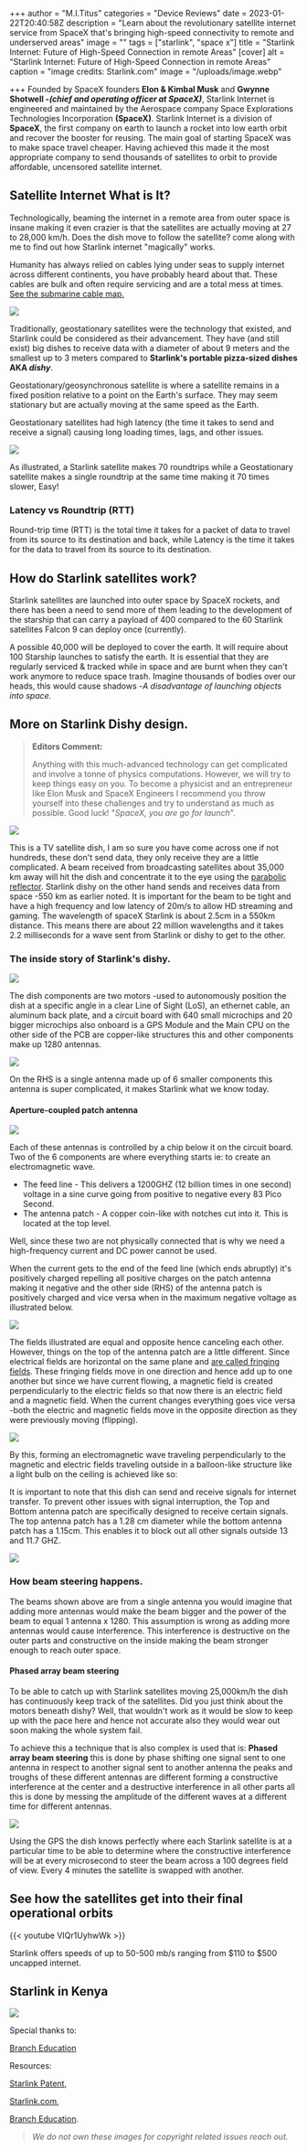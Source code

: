 +++
author = "M.I.Titus"
categories = "Device Reviews"
date = 2023-01-22T20:40:58Z
description = "Learn about the revolutionary satellite internet service from SpaceX that's bringing high-speed connectivity to remote and underserved areas"
image = ""
tags = ["starlink", "space x"]
title = "Starlink Internet: Future of High-Speed Connection in remote Areas"
[cover]
alt = "Starlink Internet: Future of High-Speed Connection in remote Areas"
caption = "image credits: Starlink.com"
image = "/uploads/image.webp"

+++
Founded by SpaceX founders **Elon & Kimbal Musk** and **Gwynne Shotwell _-(chief and operating officer at SpaceX)_**, Starlink Internet is engineered and maintained by the Aerospace company Space Explorations Technologies Incorporation **(SpaceX)**. Starlink Internet is a division of **SpaceX**, the first company on earth to launch a rocket into low earth orbit and recover the booster for reusing. The main goal of starting SpaceX was to make space travel cheaper. Having achieved this made it the most appropriate company to send thousands of satellites to orbit to provide affordable, uncensored satellite internet.

## Satellite Internet What is It?

Technologically, beaming the internet in a remote area from outer space is insane making it even crazier is that the satellites are actually moving at 27 to 28,000 km/h. Does the dish move to follow the satellite? come along with me to find out how Starlink internet "magically" works.

Humanity has always relied on cables lying under seas to supply internet across different continents, you have probably heard about that. These cables are bulk and often require servicing and are a total mess at times. [See the submarine cable map.](https://www.submarinecablemap.com/)

![](/uploads/screenshot-from-2023-04-13-13-19-15.png)

Traditionally, geostationary satellites were the technology that existed, and Starlink could be considered as their advancement. They have (and still exist) big dishes to receive data with a diameter of about 9 meters and the smallest up to 3 meters compared to **Starlink's portable pizza-sized dishes AKA _dishy_**.

Geostationary/geosynchronous satellite is where a satellite remains in a fixed position relative to a point on the Earth's surface. They may seem stationary but are actually moving at the same speed as the Earth.

Geostationary satellites had high latency (the time it takes to send and receive a signal) causing long loading times, lags, and other issues.

![](/uploads/screenshot-from-2023-01-25-09-59-13.png)

As illustrated, a Starlink satellite makes 70 roundtrips while a Geostationary satellite makes a single roundtrip at the same time making it 70 times slower, Easy!

### Latency vs Roundtrip (RTT)

Round-trip time (RTT) is the total time it takes for a packet of data to travel from its source to its destination and back, while Latency is the time it takes for the data to travel from its source to its destination.

## How do Starlink satellites work?

Starlink satellites are launched into outer space by SpaceX rockets, and there has been a need to send more of them leading to the development of the starship that can carry a payload of 400 compared to the 60 Starlink satellites Falcon 9 can deploy once (currently).

A possible 40,000 will be deployed to cover the earth. It will require about 100 Starship launches to satisfy the earth. It is essential that they are regularly serviced & tracked while in space and are burnt when they can't work anymore to reduce space trash. Imagine thousands of bodies over our heads, this would cause shadows -_A disadvantage of launching objects into space._

## More on Starlink Dishy design.

> **Editors Comment:**
>
> Anything with this much-advanced technology can get complicated and involve a tonne of physics computations. However, we will try to keep things easy on you. To become a physicist and an entrepreneur like Elon Musk and SpaceX Engineers I recommend you throw yourself into these challenges and try to understand as much as possible. Good luck!  "_SpaceX, you are go for launch_".

![](/uploads/tv-sat.jpeg)

This is a TV satellite dish, I am so sure you have come across one if not hundreds, these don't send data, they only receive they are a little complicated. A beam received from broadcasting satellites about 35,000 km away will hit the dish and concentrate it to the eye using the [parabolic reflector](https://en.wikipedia.org/wiki/Parabolic_reflector#:\~:text=Parabolic%20reflectors%20are%20used%20to,source%20into%20a%20parallel%20beam.). Starlink dishy on the other hand sends and receives data from space -550 km as earlier noted. It is important for the beam to be tight and have a high frequency and low latency of 20m/s to allow HD streaming and gaming. The wavelength of spaceX Starlink is about 2.5cm in a 550km distance. This means there are about  22 million wavelengths and it takes 2.2 milliseconds for a wave sent from Starlink or dishy to get to the other.

### The inside story of Starlink's dishy.

![](/uploads/screenshot-from-2023-03-02-09-45-23.png)

The dish components are two motors -used to autonomously position the dish at a specific angle in a clear Line of Sight (LoS), an ethernet cable, an aluminum back plate, and a circuit board with 640 small microchips and 20 bigger microchips also onboard is a GPS Module and the Main CPU on the other side of the PCB are copper-like structures this and other components make up 1280 antennas.

![](/uploads/screenshot-from-2023-03-02-10-29-12.png)

On the RHS is a single antenna made up of 6  smaller components this antenna is super complicated, it makes Starlink what we know today.

#### Aperture-coupled patch antenna

![](/uploads/image-removebg-preview-3.png)

Each of these antennas is controlled by a chip below it on the circuit board. Two of the 6 components are where everything starts ie: to create an electromagnetic wave.

* The feed line - This delivers a 1200GHZ (12 billion times in one second) voltage in a sine curve going from positive to negative every 83 Pico Second.
* The antenna patch - A copper coin-like with notches cut into it. This is located at the top level.

Well, since these two are not physically connected that is why we need a high-frequency current and DC power cannot be used.

When the current gets to the end of the feed line (which ends abruptly) it's positively charged repelling all positive charges on the patch antenna making it negative and the other side (RHS) of the antenna patch is positively charged and vice versa when in the maximum negative voltage as illustrated below.

![](/uploads/screenshot-from-2023-03-02-20-10-51.png)

The fields illustrated are equal and opposite hence canceling each other. However, things on the top of the antenna patch are a little different. Since electrical fields are horizontal on the same plane and [are called fringing fields](https://eng.libretexts.org/Bookshelves/Electrical_Engineering/Electro-Optics/Book%3A_Electromagnetics_I_(Ellingson)/05%3A_Electrostatics/5.23%3A_The_Thin_Parallel_Plate_Capacitor#:\~:text=%E2%80%9CFringing%20field%E2%80%9D%20is%20simply%20a,significant%20effect%20in%20this%20region.). These fringing fields move in one direction and hence add up to one another but since we have current flowing, a magnetic field is created perpendicularly to the electric fields so that now there is an electric field and a magnetic field. When the current changes everything goes vice versa -both the electric and magnetic fields move in the opposite direction as they were previously moving (flipping).

![](/uploads/screenshot-from-2023-03-02-20-39-29.png)

By this, forming an electromagnetic wave traveling perpendicularly to the magnetic and electric fields traveling outside in a balloon-like structure like a light bulb on the ceiling is achieved like so:

It is important to note that this dish can send and receive signals for internet transfer. To prevent other issues with signal interruption, the  Top and Bottom antenna patch are specifically designed to receive certain signals. The top antenna patch has a 1.28 cm diameter while the bottom antenna patch has a 1.15cm. This enables it to block out all other signals outside 13 and 11.7 GHZ.

![](/uploads/screenshot-from-2023-03-02-20-46-13.png)

### How beam steering happens.

The beams shown above are from a single antenna you would imagine that adding more antennas would make the beam bigger and the power of the beam to equal 1 antenna x 1280. This assumption is wrong as adding more antennas would cause interference. This interference is destructive on the outer parts and constructive on the inside making the beam stronger enough to reach outer space.

#### Phased array beam steering

To be able to catch up with Starlink satellites moving 25,000km/h the dish has continuously keep track of the satellites. Did you just think about the motors beneath dishy? Well, that wouldn't work as it would be slow to keep up with the pace here and hence not accurate also they would wear out soon making the whole system fail.

To achieve this a technique that is also complex is used that is: **Phased array beam steering** this is done by phase shifting one signal sent to one antenna in respect to another signal sent to another antenna the peaks and troughs of these different antennas are different forming a constructive interference at the center and a destructive interference in all other parts all this is done by messing the amplitude of the different waves at a different time for different antennas.

![](/uploads/screenshot-from-2023-03-03-00-00-29.png)

Using the GPS the dish knows perfectly where each Starlink satellite is at a particular time to be able to determine where the constructive interference will be at every microsecond to steer the beam across a 100 degrees field of view. Every 4 minutes the satellite is swapped with another.

## See how the satellites get into their final operational orbits

{{< youtube VIQr1UyhwWk >}}

Starlink offers speeds of up to 50-500 mb/s ranging from $110 to $500 uncapped internet.

## Starlink in Kenya

![](/uploads/screenshot-from-2023-01-25-20-39-49.png)

Special thanks to:

[Branch Education](https://www.youtube.com/@BranchEducation)

Resources:

[Starlink Patent](https://patents.google.com/patent/US9647749B2/en),

[Starlink.com](starlink.com),

[Branch Education](https://www.youtube.com/@BranchEducation).

> _We do not own these images for copyright related issues reach out._